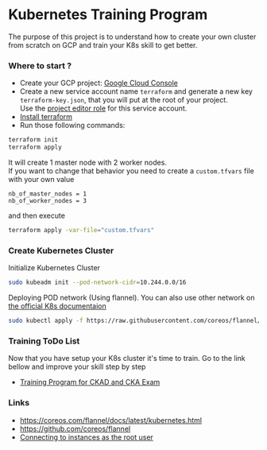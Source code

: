 Kubernetes Training Program
===========================
The purpose of this project is to understand how to create your own cluster from scratch on GCP
 and train your K8s skill to get better.

### Where to start ?
- Create your GCP project: [Google Cloud Console](https://console.cloud.google.com/home/dashboard)
- Create a new service account name `terraform` and generate a new key `terraform-key.json`, that you will put at the root of your project.  
Use the [project editor role](https://cloud.google.com/iam/docs/understanding-roles?hl=en) for this service account. 
- [Install terraform](https://learn.hashicorp.com/tutorials/terraform/install-cli)
- Run those following commands:

```bash
terraform init
terraform apply
```

It will create 1 master node with 2 worker nodes.   
If you want to change that behavior you need to create a `custom.tfvars` file with your own value
```
nb_of_master_nodes = 1
nb_of_worker_nodes = 3
```
and then execute
```bash
terraform apply -var-file="custom.tfvars"
```

### Create Kubernetes Cluster 
Initialize Kubernetes Cluster 
```bash
sudo kubeadm init --pod-network-cidr=10.244.0.0/16
```

Deploying POD network (Using flannel). 
You can also use other network on [the official K8s documentaion](https://kubernetes.io/docs/concepts/cluster-administration/networking/)
```bash
sudo kubectl apply -f https://raw.githubusercontent.com/coreos/flannel/master/Documentation/kube-flannel.yml
```

### Training ToDo List
Now that you have setup your K8s cluster it's time to train. 
Go to the link bellow and improve your skill step by step

- [Training Program for CKAD and CKA Exam](./doc/training-program.md)


### Links
- https://coreos.com/flannel/docs/latest/kubernetes.html   
- https://github.com/coreos/flannel
- [Connecting to instances as the root user](https://cloud.google.com/compute/docs/instances/connecting-advanced#root)
